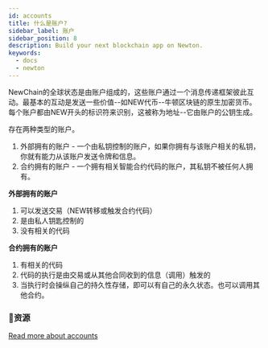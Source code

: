 ```yaml
---
id: accounts
title: 什么是账户?
sidebar_label: 账户
sidebar_position: 8
description: Build your next blockchain app on Newton.
keywords:
  - docs
  - newton
---
```

NewChain的全球状态是由账户组成的，这些账户通过一个消息传递框架彼此互动。最基本的互动是发送一些价值--如NEW代币--牛顿区块链的原生加密货币。
每个账户都由NEW开头的标识符来识别，这被称为地址--它由账户的公钥生成。

存在两种类型的账户。

1. 外部拥有的账户 - 一个由私钥控制的账户，如果你拥有与该账户相关的私钥，你就有能力从该账户发送令牌和信息。
2. 合约拥有的账户 - 一个拥有相关智能合约代码的账户，其私钥不被任何人拥有。

**外部拥有的账户**

1. 可以发送交易（NEW转移或触发合约代码）
2. 是由私人钥匙控制的
3. 没有相关的代码

**合约拥有的账户**

1. 有相关的代码
2. 代码的执行是由交易或从其他合同收到的信息（调用）触发的
3. 当执行时会操纵自己的持久性存储，即可以有自己的永久状态。也可以调用其他合约。

### **:scroll:资源**

[Read more about accounts](https://github.com/ethereum/homestead-guide/blob/master/source/contracts-and-transactions/account-types-gas-and-transactions.rst#externally-owned-accounts-eoas)
